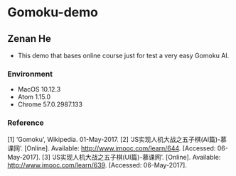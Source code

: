 # Gomoku-demo
## Zenan He
  * This demo that bases online course just for test a very easy Gomoku AI.

### Environment
  * MacOS 10.12.3
  * Atom 1.15.0
  * Chrome 57.0.2987.133

### Reference
[1]	‘Gomoku’, Wikipedia. 01-May-2017.
[2]	‘JS实现人机大战之五子棋(AI篇)-慕课网’. [Online]. Available: http://www.imooc.com/learn/644. [Accessed: 06-May-2017].
[3]	‘JS实现人机大战之五子棋(UI篇)-慕课网’. [Online]. Available: http://www.imooc.com/learn/639. [Accessed: 06-May-2017].
